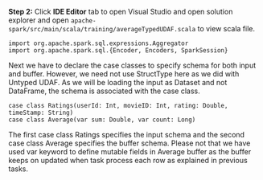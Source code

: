 
**Step 2:** Click **IDE Editor** tab to open Visual Studio and open solution explorer and open `apache-spark/src/main/scala/training/averageTypedUDAF.scala` to view scala file.

```
import org.apache.spark.sql.expressions.Aggregator
import org.apache.spark.sql.{Encoder, Encoders, SparkSession}
```

Next we have to declare the case classes to specify schema for both input and buffer. However, we need not use StructType here as we did with Untyped UDAF. As we will be loading the input as Dataset and not DataFrame, the schema is associated with the case class.

```
case class Ratings(userId: Int, movieID: Int, rating: Double, timeStamp: String)
case class Average(var sum: Double, var count: Long)
```
The first case class Ratings specifies the input schema and the second case class Average specifies the buffer schema. Please not that we have used var keyword to define mutable fields in Average buffer as the buffer keeps on updated when task process each row as explained in previous tasks.
